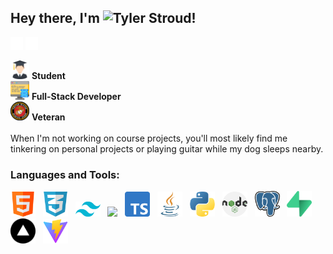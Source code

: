 ## Hey there, I'm ![Tyler Stroud](https://www.tylerstrouddev.com/)!

[<img src="./assets/linkedin.svg" alt="linkedin icon" width="20"/>](https://www.linkedin.com/in/tyler-w-stroud/)
[<img src="./assets/web.svg" alt="linkedin icon" width="20"/>](https://www.tylerstrouddev.com/)

<img src="./assets/graduated.svg" alt="student icon" width="30"/> **Student** <br/>
<img src="./assets/data.svg" alt="developer icon" width="30"/> **Full-Stack Developer** <br/>
<img src="./assets/usmc-logo.png" alt="marine logo" width="30"/> **Veteran** <br/><br/>
When I'm not working on course projects, you'll most likely find me tinkering on personal projects or playing guitar while my dog sleeps nearby.

### Languages and Tools:

<div>
<img src="./assets/html.svg" width="40"/>&nbsp;&nbsp;
<img src="./assets/text.svg" width="40"/>&nbsp;&nbsp;
<img src="./assets/tailwind.png" width="40"/>&nbsp;&nbsp;
<img src="./assets/react-atom.svg.svg" width="40"/>&nbsp;&nbsp;
<img src="./assets/typescript.svg" width="40"/>&nbsp;&nbsp;
<img src="./assets/java.svg" width="40"/>&nbsp;&nbsp;
<img src="./assets/python.svg" width="40"/>&nbsp;&nbsp;
<img src="./assets/nodejs.svg" width="40"/>&nbsp;&nbsp;
<img src="./assets/postgressql.png" width="40"/>&nbsp;&nbsp;
<img src="./assets/supabase.png" width="40"/>&nbsp;&nbsp;
<img src="./assets/vercel.png" width="40"/>&nbsp;&nbsp;
<img src="./assets/Vitejs-logo.svg.png" width="40"/>
</div>

<!--
**TylerWStroud/TylerWStroud** is a ✨ _special_ ✨ repository because its `README.md` (this file) appears on your GitHub profile.

Here are some ideas to get you started:

- 🔭 I’m currently working on ...
- 🌱 I’m currently learning ...
- 👯 I’m looking to collaborate on ...
- 🤔 I’m looking for help with ...
- 💬 Ask me about ...
- 📫 How to reach me: ...
- 😄 Pronouns: ...
- ⚡ Fun fact: ...
  -->

